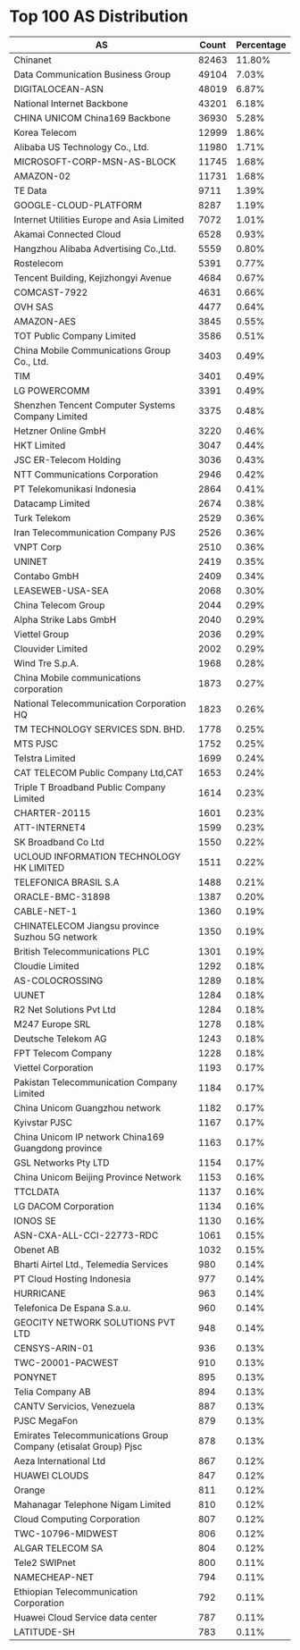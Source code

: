 # Top 100 AS Distribution
| AS | Count | Percentage |
|----|----|----|
| Chinanet | 82463 | 11.80% |
| Data Communication Business Group | 49104 | 7.03% |
| DIGITALOCEAN-ASN | 48019 | 6.87% |
| National Internet Backbone | 43201 | 6.18% |
| CHINA UNICOM China169 Backbone | 36930 | 5.28% |
| Korea Telecom | 12999 | 1.86% |
| Alibaba US Technology Co., Ltd. | 11980 | 1.71% |
| MICROSOFT-CORP-MSN-AS-BLOCK | 11745 | 1.68% |
| AMAZON-02 | 11731 | 1.68% |
| TE Data | 9711 | 1.39% |
| GOOGLE-CLOUD-PLATFORM | 8287 | 1.19% |
| Internet Utilities Europe and Asia Limited | 7072 | 1.01% |
| Akamai Connected Cloud | 6528 | 0.93% |
| Hangzhou Alibaba Advertising Co.,Ltd. | 5559 | 0.80% |
| Rostelecom | 5391 | 0.77% |
| Tencent Building, Kejizhongyi Avenue | 4684 | 0.67% |
| COMCAST-7922 | 4631 | 0.66% |
| OVH SAS | 4477 | 0.64% |
| AMAZON-AES | 3845 | 0.55% |
| TOT Public Company Limited | 3586 | 0.51% |
| China Mobile Communications Group Co., Ltd. | 3403 | 0.49% |
| TIM | 3401 | 0.49% |
| LG POWERCOMM | 3391 | 0.49% |
| Shenzhen Tencent Computer Systems Company Limited | 3375 | 0.48% |
| Hetzner Online GmbH | 3220 | 0.46% |
| HKT Limited | 3047 | 0.44% |
| JSC ER-Telecom Holding | 3036 | 0.43% |
| NTT Communications Corporation | 2946 | 0.42% |
| PT Telekomunikasi Indonesia | 2864 | 0.41% |
| Datacamp Limited | 2674 | 0.38% |
| Turk Telekom | 2529 | 0.36% |
| Iran Telecommunication Company PJS | 2526 | 0.36% |
| VNPT Corp | 2510 | 0.36% |
| UNINET | 2419 | 0.35% |
| Contabo GmbH | 2409 | 0.34% |
| LEASEWEB-USA-SEA | 2068 | 0.30% |
| China Telecom Group | 2044 | 0.29% |
| Alpha Strike Labs GmbH | 2040 | 0.29% |
| Viettel Group | 2036 | 0.29% |
| Clouvider Limited | 2002 | 0.29% |
| Wind Tre S.p.A. | 1968 | 0.28% |
| China Mobile communications corporation | 1873 | 0.27% |
| National Telecommunication Corporation HQ | 1823 | 0.26% |
| TM TECHNOLOGY SERVICES SDN. BHD. | 1778 | 0.25% |
| MTS PJSC | 1752 | 0.25% |
| Telstra Limited | 1699 | 0.24% |
| CAT TELECOM Public Company Ltd,CAT | 1653 | 0.24% |
| Triple T Broadband Public Company Limited | 1614 | 0.23% |
| CHARTER-20115 | 1601 | 0.23% |
| ATT-INTERNET4 | 1599 | 0.23% |
| SK Broadband Co Ltd | 1550 | 0.22% |
| UCLOUD INFORMATION TECHNOLOGY HK LIMITED | 1511 | 0.22% |
| TELEFONICA BRASIL S.A | 1488 | 0.21% |
| ORACLE-BMC-31898 | 1387 | 0.20% |
| CABLE-NET-1 | 1360 | 0.19% |
| CHINATELECOM Jiangsu province Suzhou 5G network | 1350 | 0.19% |
| British Telecommunications PLC | 1301 | 0.19% |
| Cloudie Limited | 1292 | 0.18% |
| AS-COLOCROSSING | 1289 | 0.18% |
| UUNET | 1284 | 0.18% |
| R2 Net Solutions Pvt Ltd | 1284 | 0.18% |
| M247 Europe SRL | 1278 | 0.18% |
| Deutsche Telekom AG | 1243 | 0.18% |
| FPT Telecom Company | 1228 | 0.18% |
| Viettel Corporation | 1193 | 0.17% |
| Pakistan Telecommunication Company Limited | 1184 | 0.17% |
| China Unicom Guangzhou network | 1182 | 0.17% |
| Kyivstar PJSC | 1167 | 0.17% |
| China Unicom IP network China169 Guangdong province | 1163 | 0.17% |
| GSL Networks Pty LTD | 1154 | 0.17% |
| China Unicom Beijing Province Network | 1153 | 0.16% |
| TTCLDATA | 1137 | 0.16% |
| LG DACOM Corporation | 1134 | 0.16% |
| IONOS SE | 1130 | 0.16% |
| ASN-CXA-ALL-CCI-22773-RDC | 1061 | 0.15% |
| Obenet AB | 1032 | 0.15% |
| Bharti Airtel Ltd., Telemedia Services | 980 | 0.14% |
| PT Cloud Hosting Indonesia | 977 | 0.14% |
| HURRICANE | 963 | 0.14% |
| Telefonica De Espana S.a.u. | 960 | 0.14% |
| GEOCITY NETWORK SOLUTIONS PVT LTD | 948 | 0.14% |
| CENSYS-ARIN-01 | 936 | 0.13% |
| TWC-20001-PACWEST | 910 | 0.13% |
| PONYNET | 895 | 0.13% |
| Telia Company AB | 894 | 0.13% |
| CANTV Servicios, Venezuela | 887 | 0.13% |
| PJSC MegaFon | 879 | 0.13% |
| Emirates Telecommunications Group Company (etisalat Group) Pjsc | 878 | 0.13% |
| Aeza International Ltd | 867 | 0.12% |
| HUAWEI CLOUDS | 847 | 0.12% |
| Orange | 811 | 0.12% |
| Mahanagar Telephone Nigam Limited | 810 | 0.12% |
| Cloud Computing Corporation | 807 | 0.12% |
| TWC-10796-MIDWEST | 806 | 0.12% |
| ALGAR TELECOM SA | 804 | 0.12% |
| Tele2 SWIPnet | 800 | 0.11% |
| NAMECHEAP-NET | 794 | 0.11% |
| Ethiopian Telecommunication Corporation | 792 | 0.11% |
| Huawei Cloud Service data center | 787 | 0.11% |
| LATITUDE-SH | 783 | 0.11% |
